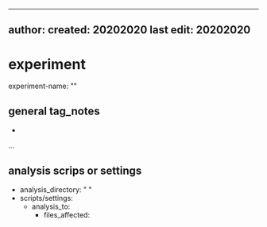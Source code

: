 ----
author: 
created: 20202020
last edit: 20202020
----

# experiment
experiment-name: ""

## general tag_notes

- 
...

## analysis scrips or settings

- analysis_directory: " "
- scripts/settings:
    - analysis_to:
        - files_affected:
         